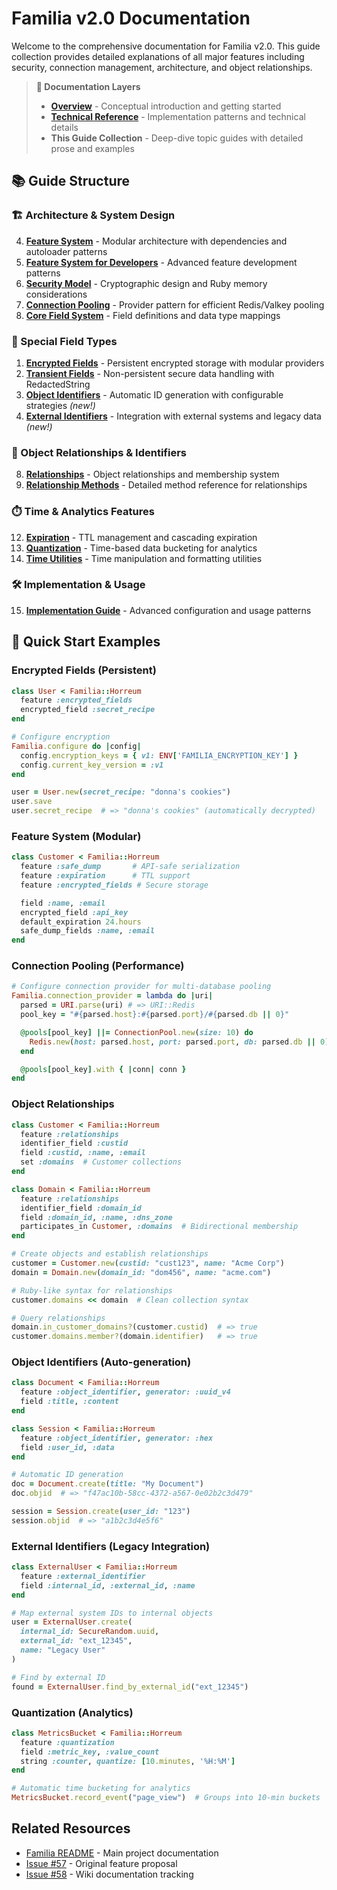 # Familia v2.0 Documentation

Welcome to the comprehensive documentation for Familia v2.0. This guide collection provides detailed explanations of all major features including security, connection management, architecture, and object relationships.

> **📖 Documentation Layers**
> - **[Overview](../overview.md)** - Conceptual introduction and getting started
> - **[Technical Reference](../reference/api-technical.md)** - Implementation patterns and technical details
> - **This Guide Collection** - Deep-dive topic guides with detailed prose and examples

## 📚 Guide Structure

### 🏗️ Architecture & System Design

4. **[Feature System](feature-system.md)** - Modular architecture with dependencies and autoloader patterns
5. **[Feature System for Developers](feature-system-devs.md)** - Advanced feature development patterns
3. **[Security Model](security-model.md)** - Cryptographic design and Ruby memory considerations
6. **[Connection Pooling](config-connection-pooling.md)** - Provider pattern for efficient Redis/Valkey pooling
7. **[Core Field System](core-field-system.md)** - Field definitions and data type mappings


### 🔐 Special Field Types

1. **[Encrypted Fields](feature-encrypted-fields.md)** - Persistent encrypted storage with modular providers
2. **[Transient Fields](feature-transient-fields.md)** - Non-persistent secure data handling with RedactedString
10. **[Object Identifiers](feature-object-identifiers.md)** - Automatic ID generation with configurable strategies _(new!)_
11. **[External Identifiers](feature-external-identifiers.md)** - Integration with external systems and legacy data _(new!)_


### 🔗 Object Relationships & Identifiers

8. **[Relationships](feature-relationships.md)** - Object relationships and membership system
9. **[Relationship Methods](feature-relationships-methods.md)** - Detailed method reference for relationships

### ⏱️ Time & Analytics Features

12. **[Expiration](feature-expiration.md)** - TTL management and cascading expiration
13. **[Quantization](feature-quantization.md)** - Time-based data bucketing for analytics
14. **[Time Utilities](time-utilities.md)** - Time manipulation and formatting utilities

### 🛠️ Implementation & Usage

15. **[Implementation Guide](implementation.md)** - Advanced configuration and usage patterns

## 🚀 Quick Start Examples

### Encrypted Fields (Persistent)
```ruby
class User < Familia::Horreum
  feature :encrypted_fields
  encrypted_field :secret_recipe
end

# Configure encryption
Familia.configure do |config|
  config.encryption_keys = { v1: ENV['FAMILIA_ENCRYPTION_KEY'] }
  config.current_key_version = :v1
end

user = User.new(secret_recipe: "donna's cookies")
user.save
user.secret_recipe  # => "donna's cookies" (automatically decrypted)
```

### Feature System (Modular)
```ruby
class Customer < Familia::Horreum
  feature :safe_dump       # API-safe serialization
  feature :expiration      # TTL support
  feature :encrypted_fields # Secure storage

  field :name, :email
  encrypted_field :api_key
  default_expiration 24.hours
  safe_dump_fields :name, :email
end
```

### Connection Pooling (Performance)
```ruby
# Configure connection provider for multi-database pooling
Familia.connection_provider = lambda do |uri|
  parsed = URI.parse(uri) # => URI::Redis
  pool_key = "#{parsed.host}:#{parsed.port}/#{parsed.db || 0}"

  @pools[pool_key] ||= ConnectionPool.new(size: 10) do
    Redis.new(host: parsed.host, port: parsed.port, db: parsed.db || 0)
  end

  @pools[pool_key].with { |conn| conn }
end
```

### Object Relationships
```ruby
class Customer < Familia::Horreum
  feature :relationships
  identifier_field :custid
  field :custid, :name, :email
  set :domains  # Customer collections
end

class Domain < Familia::Horreum
  feature :relationships
  identifier_field :domain_id
  field :domain_id, :name, :dns_zone
  participates_in Customer, :domains  # Bidirectional membership
end

# Create objects and establish relationships
customer = Customer.new(custid: "cust123", name: "Acme Corp")
domain = Domain.new(domain_id: "dom456", name: "acme.com")

# Ruby-like syntax for relationships
customer.domains << domain  # Clean collection syntax

# Query relationships
domain.in_customer_domains?(customer.custid)  # => true
customer.domains.member?(domain.identifier)   # => true
```

### Object Identifiers (Auto-generation)
```ruby
class Document < Familia::Horreum
  feature :object_identifier, generator: :uuid_v4
  field :title, :content
end

class Session < Familia::Horreum
  feature :object_identifier, generator: :hex
  field :user_id, :data
end

# Automatic ID generation
doc = Document.create(title: "My Document")
doc.objid  # => "f47ac10b-58cc-4372-a567-0e02b2c3d479"

session = Session.create(user_id: "123")
session.objid  # => "a1b2c3d4e5f6"
```

### External Identifiers (Legacy Integration)
```ruby
class ExternalUser < Familia::Horreum
  feature :external_identifier
  field :internal_id, :external_id, :name
end

# Map external system IDs to internal objects
user = ExternalUser.create(
  internal_id: SecureRandom.uuid,
  external_id: "ext_12345",
  name: "Legacy User"
)

# Find by external ID
found = ExternalUser.find_by_external_id("ext_12345")
```

### Quantization (Analytics)
```ruby
class MetricsBucket < Familia::Horreum
  feature :quantization
  field :metric_key, :value_count
  string :counter, quantize: [10.minutes, '%H:%M']
end

# Automatic time bucketing for analytics
MetricsBucket.record_event("page_view")  # Groups into 10-min buckets
```


## Related Resources

- [Familia README](https://github.com/delano/familia) - Main project documentation
- [Issue #57](https://github.com/delano/familia/issues/57) - Original feature proposal
- [Issue #58](https://github.com/delano/familia/issues/58) - Wiki documentation tracking

